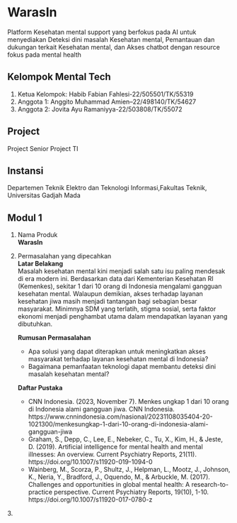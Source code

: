 # WarasIn
Platform Kesehatan mental support yang berfokus pada AI untuk menyediakan Deteksi dini masalah Kesehatan mental, Pemantauan dan dukungan terkait Kesehatan mental, dan Akses chatbot dengan resource fokus pada mental health

## Kelompok Mental Tech
1. Ketua Kelompok: Habib Fabian Fahlesi-22/505501/TK/55319
2. Anggota 1: Anggito Muhammad Amien–22/498140/TK/54627
3. Anggota 2: Jovita Ayu Ramaniyya-22/503808/TK/55072

## Project
Project Senior Project TI

## Instansi 
Departemen Teknik Elektro dan Teknologi Informasi,Fakultas Teknik, Universitas Gadjah Mada

## Modul 1
1. Nama Produk
   <br/><b>WarasIn</b>
2. Permasalahan yang dipecahkan
   <br/><b>Latar Belakang</b>
   <br/>Masalah kesehatan mental kini menjadi salah satu isu paling mendesak di era modern ini. Berdasarkan data dari Kementerian Kesehatan RI (Kemenkes), sekitar 1 dari 10 orang di Indonesia mengalami gangguan kesehatan mental. Walaupun demikian, akses terhadap layanan kesehatan jiwa masih menjadi tantangan bagi sebagian besar masyarakat. Minimnya SDM yang terlatih, stigma sosial, serta faktor ekonomi menjadi penghambat utama dalam mendapatkan layanan yang dibutuhkan.</a>
   
   <b>Rumusan Permasalahan</b><br/>
      <ul>
      <li>Apa solusi yang dapat diterapkan untuk meningkatkan akses masyarakat terhadap layanan kesehatan mental di Indonesia?</li>
      <li>Bagaimana pemanfaatan teknologi dapat membantu deteksi dini masalah kesehatan mental?</li>
      </ul>
      
   <b>Daftar Pustaka</b>
   <br/>
   <ul>
      <li>CNN Indonesia. (2023, November 7). Menkes ungkap 1 dari 10 orang di Indonesia alami gangguan jiwa. CNN Indonesia. https://www.cnnindonesia.com/nasional/20231108035404-20-1021300/menkesungkap-1-dari-10-orang-di-indonesia-alami-gangguan-jiwa
      </li>
      <li>Graham, S., Depp, C., Lee, E., Nebeker, C., Tu, X., Kim, H., & Jeste, D. (2019). Artificial intelligence for mental health and mental illnesses: An overview. Current Psychiatry Reports, 21(11). https://doi.org/10.1007/s11920-019-1094-0 </li>
      <li>Wainberg, M., Scorza, P., Shultz, J., Helpman, L., Mootz, J., Johnson, K., Neria, Y., Bradford, J., Oquendo, M., & Arbuckle, M. (2017). Challenges and opportunities in global mental health: A research-to-practice perspective. Current Psychiatry Reports, 19(10), 1-10. https://doi.org/10.1007/s11920-017-0780-z </li>
</ul>
3. 

